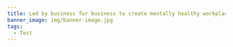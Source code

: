 ```yaml
---
title: Led by business for business to create mentally healthy workplaces
banner_image: img/banner-image.jpg
tags:
  - Test
---
```

